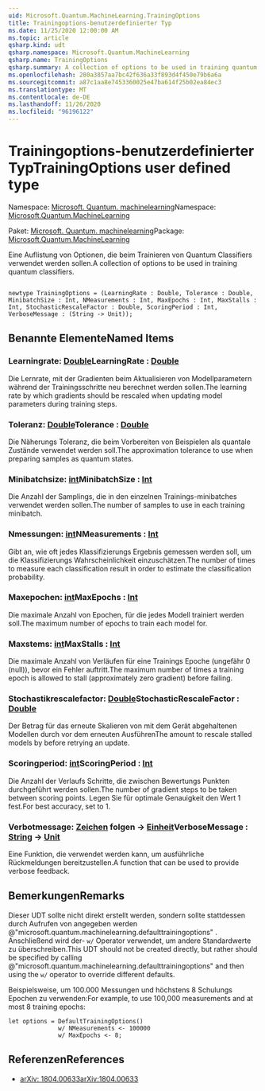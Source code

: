 ```yaml
---
uid: Microsoft.Quantum.MachineLearning.TrainingOptions
title: Trainingoptions-benutzerdefinierter Typ
ms.date: 11/25/2020 12:00:00 AM
ms.topic: article
qsharp.kind: udt
qsharp.namespace: Microsoft.Quantum.MachineLearning
qsharp.name: TrainingOptions
qsharp.summary: A collection of options to be used in training quantum classifiers.
ms.openlocfilehash: 280a3857aa7bc42f636a33f893d4f450e79b6a6a
ms.sourcegitcommit: a87c1aa8e7453360025e47ba614f25b02ea84ec3
ms.translationtype: MT
ms.contentlocale: de-DE
ms.lasthandoff: 11/26/2020
ms.locfileid: "96196122"
---
```

# <a name="trainingoptions-user-defined-type"></a><span data-ttu-id="bfe0d-102">Trainingoptions-benutzerdefinierter Typ</span><span class="sxs-lookup"><span data-stu-id="bfe0d-102">TrainingOptions user defined type</span></span>

<span data-ttu-id="bfe0d-103">Namespace: [Microsoft. Quantum. machinelearning](xref:Microsoft.Quantum.MachineLearning)</span><span class="sxs-lookup"><span data-stu-id="bfe0d-103">Namespace: [Microsoft.Quantum.MachineLearning](xref:Microsoft.Quantum.MachineLearning)</span></span>

<span data-ttu-id="bfe0d-104">Paket: [Microsoft. Quantum. machinelearning](https://nuget.org/packages/Microsoft.Quantum.MachineLearning)</span><span class="sxs-lookup"><span data-stu-id="bfe0d-104">Package: [Microsoft.Quantum.MachineLearning](https://nuget.org/packages/Microsoft.Quantum.MachineLearning)</span></span>


<span data-ttu-id="bfe0d-105">Eine Auflistung von Optionen, die beim Trainieren von Quantum Classifiers verwendet werden sollen.</span><span class="sxs-lookup"><span data-stu-id="bfe0d-105">A collection of options to be used in training quantum classifiers.</span></span>

```qsharp

newtype TrainingOptions = (LearningRate : Double, Tolerance : Double, MinibatchSize : Int, NMeasurements : Int, MaxEpochs : Int, MaxStalls : Int, StochasticRescaleFactor : Double, ScoringPeriod : Int, VerboseMessage : (String -> Unit));
```



## <a name="named-items"></a><span data-ttu-id="bfe0d-106">Benannte Elemente</span><span class="sxs-lookup"><span data-stu-id="bfe0d-106">Named Items</span></span>

### <a name="learningrate--double"></a><span data-ttu-id="bfe0d-107">Learningrate: [Double](xref:microsoft.quantum.lang-ref.double)</span><span class="sxs-lookup"><span data-stu-id="bfe0d-107">LearningRate : [Double](xref:microsoft.quantum.lang-ref.double)</span></span>

<span data-ttu-id="bfe0d-108">Die Lernrate, mit der Gradienten beim Aktualisieren von Modellparametern während der Trainingsschritte neu berechnet werden sollen.</span><span class="sxs-lookup"><span data-stu-id="bfe0d-108">The learning rate by which gradients should be rescaled when updating model parameters during training steps.</span></span>
### <a name="tolerance--double"></a><span data-ttu-id="bfe0d-109">Toleranz: [Double](xref:microsoft.quantum.lang-ref.double)</span><span class="sxs-lookup"><span data-stu-id="bfe0d-109">Tolerance : [Double](xref:microsoft.quantum.lang-ref.double)</span></span>

<span data-ttu-id="bfe0d-110">Die Näherungs Toleranz, die beim Vorbereiten von Beispielen als quantale Zustände verwendet werden soll.</span><span class="sxs-lookup"><span data-stu-id="bfe0d-110">The approximation tolerance to use when preparing samples as quantum states.</span></span>
### <a name="minibatchsize--int"></a><span data-ttu-id="bfe0d-111">Minibatchsize: [int](xref:microsoft.quantum.lang-ref.int)</span><span class="sxs-lookup"><span data-stu-id="bfe0d-111">MinibatchSize : [Int](xref:microsoft.quantum.lang-ref.int)</span></span>

<span data-ttu-id="bfe0d-112">Die Anzahl der Samplings, die in den einzelnen Trainings-minibatches verwendet werden sollen.</span><span class="sxs-lookup"><span data-stu-id="bfe0d-112">The number of samples to use in each training minibatch.</span></span>
### <a name="nmeasurements--int"></a><span data-ttu-id="bfe0d-113">Nmessungen: [int](xref:microsoft.quantum.lang-ref.int)</span><span class="sxs-lookup"><span data-stu-id="bfe0d-113">NMeasurements : [Int](xref:microsoft.quantum.lang-ref.int)</span></span>

<span data-ttu-id="bfe0d-114">Gibt an, wie oft jedes Klassifizierungs Ergebnis gemessen werden soll, um die Klassifizierungs Wahrscheinlichkeit einzuschätzen.</span><span class="sxs-lookup"><span data-stu-id="bfe0d-114">The number of times to measure each classification result in order to estimate the classification probability.</span></span>
### <a name="maxepochs--int"></a><span data-ttu-id="bfe0d-115">Maxepochen: [int](xref:microsoft.quantum.lang-ref.int)</span><span class="sxs-lookup"><span data-stu-id="bfe0d-115">MaxEpochs : [Int](xref:microsoft.quantum.lang-ref.int)</span></span>

<span data-ttu-id="bfe0d-116">Die maximale Anzahl von Epochen, für die jedes Modell trainiert werden soll.</span><span class="sxs-lookup"><span data-stu-id="bfe0d-116">The maximum number of epochs to train each model for.</span></span>
### <a name="maxstalls--int"></a><span data-ttu-id="bfe0d-117">Maxstems: [int](xref:microsoft.quantum.lang-ref.int)</span><span class="sxs-lookup"><span data-stu-id="bfe0d-117">MaxStalls : [Int](xref:microsoft.quantum.lang-ref.int)</span></span>

<span data-ttu-id="bfe0d-118">Die maximale Anzahl von Verläufen für eine Trainings Epoche (ungefähr 0 (null)), bevor ein Fehler auftritt.</span><span class="sxs-lookup"><span data-stu-id="bfe0d-118">The maximum number of times a training epoch is allowed to stall (approximately zero gradient) before failing.</span></span>
### <a name="stochasticrescalefactor--double"></a><span data-ttu-id="bfe0d-119">Stochastikrescalefactor: [Double](xref:microsoft.quantum.lang-ref.double)</span><span class="sxs-lookup"><span data-stu-id="bfe0d-119">StochasticRescaleFactor : [Double](xref:microsoft.quantum.lang-ref.double)</span></span>

<span data-ttu-id="bfe0d-120">Der Betrag für das erneute Skalieren von mit dem Gerät abgehaltenen Modellen durch vor dem erneuten Ausführen</span><span class="sxs-lookup"><span data-stu-id="bfe0d-120">The amount to rescale stalled models by before retrying an update.</span></span>
### <a name="scoringperiod--int"></a><span data-ttu-id="bfe0d-121">Scoringperiod: [int](xref:microsoft.quantum.lang-ref.int)</span><span class="sxs-lookup"><span data-stu-id="bfe0d-121">ScoringPeriod : [Int](xref:microsoft.quantum.lang-ref.int)</span></span>

<span data-ttu-id="bfe0d-122">Die Anzahl der Verlaufs Schritte, die zwischen Bewertungs Punkten durchgeführt werden sollen.</span><span class="sxs-lookup"><span data-stu-id="bfe0d-122">The number of gradient steps to be taken between scoring points.</span></span>
<span data-ttu-id="bfe0d-123">Legen Sie für optimale Genauigkeit den Wert 1 fest.</span><span class="sxs-lookup"><span data-stu-id="bfe0d-123">For best accuracy, set to 1.</span></span>
### <a name="verbosemessage--string---unit"></a><span data-ttu-id="bfe0d-124">Verbotmessage: [Zeichen](xref:microsoft.quantum.lang-ref.string) folgen -> [Einheit](xref:microsoft.quantum.lang-ref.unit)</span><span class="sxs-lookup"><span data-stu-id="bfe0d-124">VerboseMessage : [String](xref:microsoft.quantum.lang-ref.string) -> [Unit](xref:microsoft.quantum.lang-ref.unit)</span></span>

<span data-ttu-id="bfe0d-125">Eine Funktion, die verwendet werden kann, um ausführliche Rückmeldungen bereitzustellen.</span><span class="sxs-lookup"><span data-stu-id="bfe0d-125">A function that can be used to provide verbose feedback.</span></span>

## <a name="remarks"></a><span data-ttu-id="bfe0d-126">Bemerkungen</span><span class="sxs-lookup"><span data-stu-id="bfe0d-126">Remarks</span></span>

<span data-ttu-id="bfe0d-127">Dieser UDT sollte nicht direkt erstellt werden, sondern sollte stattdessen durch Aufrufen von angegeben werden @"microsoft.quantum.machinelearning.defaulttrainingoptions" . Anschließend wird der- `w/` Operator verwendet, um andere Standardwerte zu überschreiben.</span><span class="sxs-lookup"><span data-stu-id="bfe0d-127">This UDT should not be created directly, but rather should be specified by calling @"microsoft.quantum.machinelearning.defaulttrainingoptions" and then using the `w/` operator to override different defaults.</span></span>

<span data-ttu-id="bfe0d-128">Beispielsweise, um 100.000 Messungen und höchstens 8 Schulungs Epochen zu verwenden:</span><span class="sxs-lookup"><span data-stu-id="bfe0d-128">For example, to use 100,000 measurements and at most 8 training epochs:</span></span>

```Q#
let options = DefaultTrainingOptions()
              w/ NMeasurements <- 100000
              w/ MaxEpochs <- 8;
```

## <a name="references"></a><span data-ttu-id="bfe0d-129">Referenzen</span><span class="sxs-lookup"><span data-stu-id="bfe0d-129">References</span></span>

- [<span data-ttu-id="bfe0d-130">arXiv: 1804.00633</span><span class="sxs-lookup"><span data-stu-id="bfe0d-130">arXiv:1804.00633</span></span>](https://arxiv.org/abs/1804.00633)